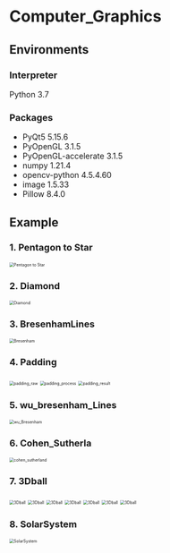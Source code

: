 # Computer_Graphics

## Environments

### Interpreter

Python 3.7

### Packages

  * PyQt5               5.15.6
  * PyOpenGL            3.1.5
  * PyOpenGL-accelerate 3.1.5
  * numpy               1.21.4
  * opencv-python       4.5.4.60
  * image               1.5.33
  * Pillow              8.4.0

## Example

### 1. Pentagon to Star

  <img src="img\Pentagon to Star.gif" alt="Pentagon to Star" style="zoom:50%;" />

### 2. Diamond

  <img src="img\Diamond.gif" alt="Diamond" style="zoom:50%;" />

### 3. BresenhamLines
  
  <img src="img\Bresenham.gif" alt="Bresenham" style="zoom:50%;" />

### 4. Padding
 
   <img src="img\Padding_raw.png" alt="padding_raw" style="zoom:50%;" />
   
   <img src="img\Padding_process.png" alt="padding_process" style="zoom:50%;" />
   
   <img src="img\Padding_result.png" alt="padding_result" style="zoom:50%;" />

   
### 5. wu_bresenham_Lines
   
   <img src="img\wu_Bresenham.gif" alt="wu_Bresenham" style="zoom:50%;" />

### 6. Cohen_Sutherla

   <img src="img\cohen_sutherland.gif" alt="cohen_sutherland" style="zoom:50%;" />
  
### 7. 3Dball

   <img src="img/3Dball/3Dball1.png" alt="3Dball" style="zoom:50%;" />
   
   <img src="img/3Dball/3Dball2.png" alt="3Dball" style="zoom:50%;" />
   
   <img src="img/3Dball/3Dball3.png" alt="3Dball" style="zoom:50%;" />
   
   <img src="img/3Dball/3Dball4.png" alt="3Dball" style="zoom:50%;" />
   
   <img src="img/3Dball/3Dball5.png" alt="3Dball" style="zoom:50%;" />
   
   <img src="img/3Dball/3Dball6.png" alt="3Dball" style="zoom:50%;" />
   
   <img src="img/3Dball/3Dball7.png" alt="3Dball" style="zoom:50%;" />

### 8. SolarSystem

  <img src="img\SolarSystem.gif" alt="SolarSystem" style="zoom:50%;" />
